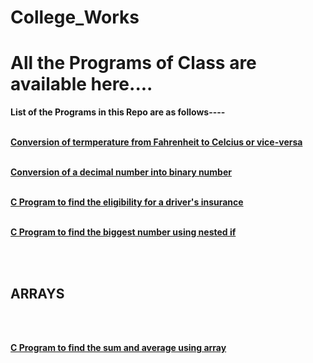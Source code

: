 # College_Works
<h1><b>All the Programs of Class are available here.... </b></h1>


**List of the Programs in this Repo are as follows----**
<br><br>


[**Conversion of termperature from Fahrenheit to Celcius or vice-versa**](https://github.com/Rashob/College_Works/blob/master/CONVERSION_OF_TEMP.C)
<br>
<br>

[**Conversion of a decimal number into binary number**](https://github.com/Rashob/College_Works/blob/master/CONVERSION_OF_TEMP.C)
<br>
<br>

[**C Program to find the eligibility for a driver's insurance**](https://github.com/Rashob/College_Works/blob/master/Drivers_insurance.c)
<br>
<br>

[**C Program to find the biggest number using nested if**](https://github.com/Rashob/College_Works/blob/master/Drivers_insurance.c)

<br>
<br>

## **ARRAYS**
<br> <br>

[**C Program to find the sum and average using array**](https://github.com/Rashob/College_Works/blob/master/ARRAY/array(sum%20and%20average%20).c)

